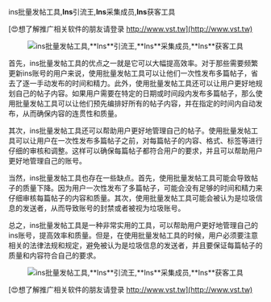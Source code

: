 ins批量发帖工具,**Ins**引流王,**Ins**采集成员,**Ins**获客工具

[😍想了解推广相关软件的朋友请登录 http://www.vst.tw](http://www.vst.tw)

 <center><img src="https://vst.tw/MP4/tuiguang/png/7.png" alt="ins批量发帖工具,**Ins**引流王,**Ins**采集成员,**Ins**获客工具"></center>

首先，ins批量发帖工具的优点之一就是它可以大幅提高效率。对于那些需要频繁更新ins账号的用户来说，使用批量发帖工具可以让他们一次性发布多篇帖子，省去了逐一手动发布的时间和精力。此外，使用批量发帖工具还可以让用户更好地规划自己的帖子内容。如果用户需要在特定的日期或时间段内发布多篇帖子，那么使用批量发帖工具可以让他们预先编排好所有的帖子内容，并在指定的时间内自动发布，从而确保内容的连贯性和质量。

其次，ins批量发帖工具还可以帮助用户更好地管理自己的帖子。使用批量发帖工具可以让用户在一次性发布多篇帖子之前，对每篇帖子的内容、格式、标签等进行仔细的审核和调整。这样可以确保每篇帖子都符合用户的要求，并且可以帮助用户更好地管理自己的账号。

当然，ins批量发帖工具也存在一些缺点。首先，使用批量发帖工具可能会导致帖子的质量下降。因为用户一次性发布了多篇帖子，可能会没有足够的时间和精力来仔细审核每篇帖子的内容和质量。其次，使用批量发帖工具可能会被认为是垃圾信息的发送者，从而导致账号的封禁或者被视为垃圾账号。

总之，ins批量发帖工具是一种非常实用的工具，可以帮助用户更好地管理自己的ins账号，提高效率和质量。但是，在使用批量发帖工具的时候，用户必须要注意相关的法律法规和规定，避免被认为是垃圾信息的发送者，并且要保证每篇帖子的质量和内容符合自己的要求。

 <center><img src="https://vst.tw/MP4/tuiguang/png/1.png" alt="ins批量发帖工具,**Ins**引流王,**Ins**采集成员,**Ins**获客工具"></center>

[😍想了解推广相关软件的朋友请登录 http://www.vst.tw](http://www.vst.tw)



